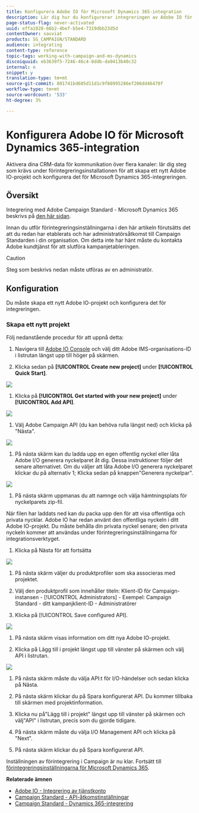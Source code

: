 ```yaml
---
title: Konfigurera Adobe IO för Microsoft Dynamics 365-integration
description: Lär dig hur du konfigurerar integreringen av Adobe IO för Microsoft Dynamics 365.
page-status-flag: never-activated
uuid: effa1028-66b2-4bef-b5e4-7319dbb23d5d
contentOwner: sauviat
products: SG_CAMPAIGN/STANDARD
audience: integrating
content-type: reference
topic-tags: working-with-campaign-and-ms-dynamics
discoiquuid: eb3639f5-7246-46c4-8ddb-da9413b40c32
internal: n
snippet: y
translation-type: tm+mt
source-git-commit: 801741bd605d11d1c9f88995286ef206dd46470f
workflow-type: tm+mt
source-wordcount: '533'
ht-degree: 3%

---
```



# Konfigurera Adobe IO för Microsoft Dynamics 365-integration

Aktivera dina CRM-data för kommunikation över flera kanaler: lär dig steg som krävs under förintegreringsinstallationen för att skapa ett nytt Adobe IO-projekt och konfigurera det för Microsoft Dynamics 365-integreringen.

## Översikt

Integrering med Adobe Campaign Standard - Microsoft Dynamics 365 beskrivs på [den här sidan](../../integrating/using/working-with-campaign-standard-and-microsoft-dynamics-365.md).

Innan du utför förintegreringsinställningarna i den här artikeln förutsätts det att du redan har etablerats och har administratörsåtkomst till Campaign Standarden i din organisation.  Om detta inte har hänt måste du kontakta Adobe kundtjänst för att slutföra kampanjetableringen.

>[!CAUTION]
>
>Steg som beskrivs nedan måste utföras av en administratör.

## Konfiguration

Du måste skapa ett nytt Adobe IO-projekt och konfigurera det för integreringen.

### Skapa ett nytt projekt

Följ nedanstående procedur för att uppnå detta:

1. Navigera till [Adobe IO Console](https://console.adobe.io/home#) och välj ditt Adobe IMS-organisations-ID i listrutan längst upp till höger på skärmen.

1. Klicka sedan på **[!UICONTROL Create new project]** under **[!UICONTROL Quick Start]**.

![](assets/adobeIO1.png)

1. Klicka på **[!UICONTROL Get started with your new project]** under **[!UICONTROL Add API]**.

![](assets/adobeIO2.png)

1. Välj Adobe Campaign API (du kan behöva rulla längst ned) och klicka på &quot;Nästa&quot;.

![](assets/adobeIO3.png)

1. På nästa skärm kan du ladda upp en egen offentlig nyckel eller låta Adobe I/O generera nyckelparet åt dig. Dessa instruktioner följer det senare alternativet. Om du väljer att låta Adobe I/O generera nyckelparet klickar du på alternativ 1; Klicka sedan på knappen&quot;Generera nyckelpar&quot;.

![](assets/adobeIO4.png)

1. På nästa skärm uppmanas du att namnge och välja hämtningsplats för nyckelparets zip-fil.

När filen har laddats ned kan du packa upp den för att visa offentliga och privata nycklar. Adobe IO har redan använt den offentliga nyckeln i ditt Adobe IO-projekt. Du måste behålla din privata nyckel senare; den privata nyckeln kommer att användas under förintegreringsinställningarna för integrationsverktyget.

1. Klicka på Nästa för att fortsätta

![](assets/adobeIO5.png)

1. På nästa skärm väljer du produktprofiler som ska associeras med projektet.

1. Välj den produktprofil som innehåller titeln: Klient-ID för Campaign-instansen - [!UICONTROL Administrators] - Exempel: Campaign Standard - ditt kampanjklient-ID - Administratörer

1. Klicka på [!UICONTROL Save configured API].

![](assets/adobeIO6.png)

1. På nästa skärm visas information om ditt nya Adobe IO-projekt.

1. Klicka på Lägg till i projekt längst upp till vänster på skärmen och välj API i listrutan.

![](assets/adobeIO7.png)

1. På nästa skärm måste du välja API:t för I/O-händelser och sedan klicka på Nästa.

1. På nästa skärm klickar du på Spara konfigurerat API.  Du kommer tillbaka till skärmen med projektinformation.

1. Klicka nu på&quot;Lägg till i projekt&quot; längst upp till vänster på skärmen och välj&quot;API&quot; i listrutan, precis som du gjorde tidigare.

1. På nästa skärm måste du välja I/O Management API och klicka på &quot;Next&quot;.

1. På nästa skärm klickar du på Spara konfigurerat API.

Inställningen av förintegrering i Campaign är nu klar.  Fortsätt till [förintegreringsinställningarna för Microsoft Dynamics 365](../../integrating/using/configure-microsoft-dynamics-365-for-campaign-integration.md).

**Relaterade ämnen**

* [Adobe IO - Integrering av tjänstkonto](https://www.adobe.io/authentication/auth-methods.html#!AdobeDocs/adobeio-auth/master/AuthenticationOverview/ServiceAccountIntegration.md)
* [Campaign Standard - API-åtkomstinställningar](https://docs.campaign.adobe.com/doc/standard/en/api/ACS_API.html#setting-up-api-access)
* [Campaign Standard - Dynamics 365-integrering](../../integrating/using/configure-microsoft-dynamics-365-for-campaign-integration.md)